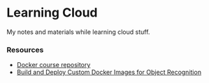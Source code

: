 # Learning Cloud

My notes and materials while learning cloud stuff.

### Resources
* [Docker course repository](https://github.com/hasibzunair/learn-docker)
* [Build and Deploy Custom Docker Images for Object Recognition](https://pub.towardsai.net/build-and-deploy-custom-docker-images-for-object-recognition-d0d127b2603b)